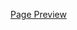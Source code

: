 [Page Preview](https://htmlpreview.github.io/?https://github.com/theTrackSuitDev/softuniJsAdvaced/blob/main/htmlCssMiniCourse/cssExercise/mountainForm/index.html)